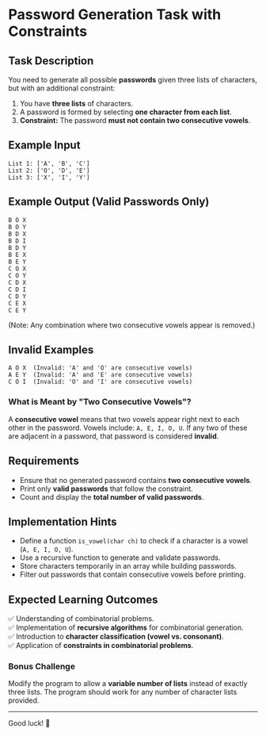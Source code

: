 # Password Generation Task with Constraints

## Task Description
You need to generate all possible **passwords** given three lists of characters, but with an additional constraint:

1. You have **three lists** of characters.
2. A password is formed by selecting **one character from each list**.
3. **Constraint:** The password **must not contain two consecutive vowels**.

## Example Input
```
List 1: ['A', 'B', 'C']
List 2: ['O', 'D', 'E']
List 3: ['X', 'I', 'Y']
```

## Example Output (Valid Passwords Only)
```
B O X
B O Y
B D X
B D I
B D Y
B E X
B E Y
C O X
C O Y
C D X
C D I
C D Y
C E X
C E Y
```
(Note: Any combination where two consecutive vowels appear is removed.)

## Invalid Examples
```
A O X  (Invalid: 'A' and 'O' are consecutive vowels)
A E Y  (Invalid: 'A' and 'E' are consecutive vowels)
C O I  (Invalid: 'O' and 'I' are consecutive vowels)
```

### What is Meant by "Two Consecutive Vowels"?
A **consecutive vowel** means that two vowels appear right next to each other in the password. Vowels include: `A, E, I, O, U`. If any two of these are adjacent in a password, that password is considered **invalid**.

## Requirements
- Ensure that no generated password contains **two consecutive vowels**.
- Print only **valid passwords** that follow the constraint.
- Count and display the **total number of valid passwords**.

## Implementation Hints
- Define a function `is_vowel(char ch)` to check if a character is a vowel (`A, E, I, O, U`).
- Use a recursive function to generate and validate passwords.
- Store characters temporarily in an array while building passwords.
- Filter out passwords that contain consecutive vowels before printing.

## Expected Learning Outcomes
✅ Understanding of combinatorial problems.  
✅ Implementation of **recursive algorithms** for combinatorial generation.  
✅ Introduction to **character classification (vowel vs. consonant)**.  
✅ Application of **constraints in combinatorial problems**.  

### Bonus Challenge
Modify the program to allow a **variable number of lists** instead of exactly three lists. The program should work for any number of character lists provided.

---

Good luck! 🚀


